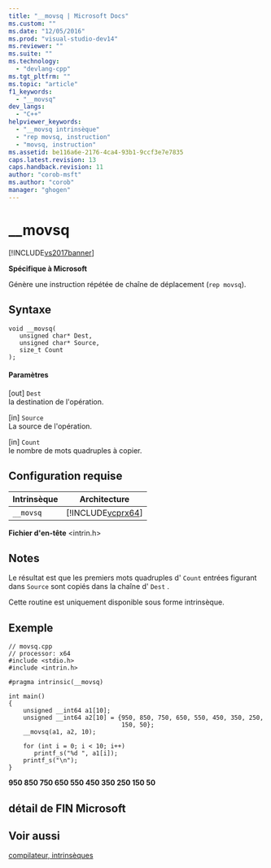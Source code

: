 ```yaml
---
title: "__movsq | Microsoft Docs"
ms.custom: ""
ms.date: "12/05/2016"
ms.prod: "visual-studio-dev14"
ms.reviewer: ""
ms.suite: ""
ms.technology: 
  - "devlang-cpp"
ms.tgt_pltfrm: ""
ms.topic: "article"
f1_keywords: 
  - "__movsq"
dev_langs: 
  - "C++"
helpviewer_keywords: 
  - "__movsq intrinsèque"
  - "rep movsq, instruction"
  - "movsq, instruction"
ms.assetid: be116a6e-2176-4ca4-93b1-9ccf3e7e7835
caps.latest.revision: 13
caps.handback.revision: 11
author: "corob-msft"
ms.author: "corob"
manager: "ghogen"
---
```

# __movsq
[!INCLUDE[vs2017banner](../assembler/inline/includes/vs2017banner.md)]

**Spécifique à Microsoft**  
  
 Génère une instruction répétée de chaîne de déplacement \(`rep movsq`\).  
  
## Syntaxe  
  
```  
void __movsq(   
   unsigned char* Dest,   
   unsigned char* Source,   
   size_t Count   
);  
```  
  
#### Paramètres  
 \[out\] `Dest`  
 la destination de l'opération.  
  
 \[in\] `Source`  
 La source de l'opération.  
  
 \[in\] `Count`  
 le nombre de mots quadruples à copier.  
  
## Configuration requise  
  
|Intrinsèque|Architecture|  
|-----------------|------------------|  
|`__movsq`|[!INCLUDE[vcprx64](../assembler/inline/includes/vcprx64_md.md)]|  
  
 **Fichier d'en\-tête** \<intrin.h\>  
  
## Notes  
 Le résultat est que les premiers mots quadruples d' `Count` entrées figurant dans `Source` sont copiés dans la chaîne d' `Dest` .  
  
 Cette routine est uniquement disponible sous forme intrinsèque.  
  
## Exemple  
  
```  
// movsq.cpp  
// processor: x64  
#include <stdio.h>  
#include <intrin.h>  
  
#pragma intrinsic(__movsq)  
  
int main()  
{  
    unsigned __int64 a1[10];  
    unsigned __int64 a2[10] = {950, 850, 750, 650, 550, 450, 350, 250,  
                               150, 50};  
    __movsq(a1, a2, 10);  
  
    for (int i = 0; i < 10; i++)  
       printf_s("%d ", a1[i]);  
    printf_s("\n");  
}  
```  
  
  **950 850 750 650 550 450 350 250 150 50**    
## détail de FIN Microsoft  
  
## Voir aussi  
 [compilateur, intrinsèques](../intrinsics/compiler-intrinsics.md)
